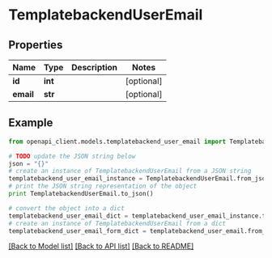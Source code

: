 # TemplatebackendUserEmail


## Properties

Name | Type | Description | Notes
------------ | ------------- | ------------- | -------------
**id** | **int** |  | [optional] 
**email** | **str** |  | [optional] 

## Example

```python
from openapi_client.models.templatebackend_user_email import TemplatebackendUserEmail

# TODO update the JSON string below
json = "{}"
# create an instance of TemplatebackendUserEmail from a JSON string
templatebackend_user_email_instance = TemplatebackendUserEmail.from_json(json)
# print the JSON string representation of the object
print TemplatebackendUserEmail.to_json()

# convert the object into a dict
templatebackend_user_email_dict = templatebackend_user_email_instance.to_dict()
# create an instance of TemplatebackendUserEmail from a dict
templatebackend_user_email_form_dict = templatebackend_user_email.from_dict(templatebackend_user_email_dict)
```
[[Back to Model list]](../README.md#documentation-for-models) [[Back to API list]](../README.md#documentation-for-api-endpoints) [[Back to README]](../README.md)


